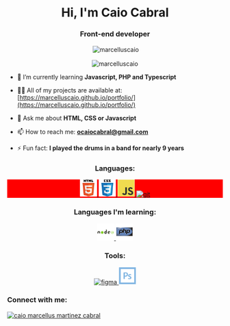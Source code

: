 <h1 align="center">Hi, I'm Caio Cabral</h1>
<h3 align="center">Front-end developer</h3>

<p align="center">&nbsp;<img align="center" src="https://github-readme-stats.vercel.app/api?username=marcelluscaio&show_icons=true&locale=en&theme=dracula" alt="marcelluscaio" /></p>

<p align="center"><img align="center" src="https://github-readme-stats.vercel.app/api/top-langs?username=marcelluscaio&show_icons=true&locale=en&layout=compact&theme=dracula" alt="marcelluscaio" /></p>




- 🌱 I’m currently learning **Javascript, PHP and Typescript**

- 👨‍💻 All of my projects are available at: [https://marcelluscaio.github.io/portfolio/](https://marcelluscaio.github.io/portfolio/)

- 💬 Ask me about **HTML, CSS or Javascript**

- 📫 How to reach me: **ocaiocabral@gmail.com**

- ⚡ Fun fact: **I played the drums in a band for nearly 9 years**




<h3 align="center">Languages:</h3>
<p  align="center" style="background-color: #ff0000"> <a href="https://www.w3.org/html/" target="_blank" rel="noreferrer"> <img src="https://raw.githubusercontent.com/devicons/devicon/master/icons/html5/html5-original-wordmark.svg" alt="html5" width="40" height="40"/> </a> <a href="https://www.w3schools.com/css/" target="_blank" rel="noreferrer"> <img src="https://raw.githubusercontent.com/devicons/devicon/master/icons/css3/css3-original-wordmark.svg" alt="css3" width="40" height="40"/> </a> <a href="https://developer.mozilla.org/en-US/docs/Web/JavaScript" target="_blank" rel="noreferrer"> <img src="https://raw.githubusercontent.com/devicons/devicon/master/icons/javascript/javascript-original.svg" alt="javascript" width="40" height="40"/> </a><a href="https://git-scm.com/" target="_blank" rel="noreferrer"> <img src="https://www.vectorlogo.zone/logos/git-scm/git-scm-icon.svg" alt="git" width="40" height="40"/> </a></p>

<h3 align="center">Languages I'm learning:</h3>
<p align="center"> <a href="https://nodejs.org" target="_blank" rel="noreferrer"> <img src="https://raw.githubusercontent.com/devicons/devicon/master/icons/nodejs/nodejs-original-wordmark.svg" alt="nodejs" width="40" height="40"/> </a> <a href="https://www.php.net" target="_blank" rel="noreferrer"> <img src="https://raw.githubusercontent.com/devicons/devicon/master/icons/php/php-original.svg" alt="php" width="40" height="40"/> </a> </p>

<h3 align="center">Tools:</h3>
<p align="center"><a href="https://www.figma.com/" target="_blank" rel="noreferrer"> <img src="https://www.vectorlogo.zone/logos/figma/figma-icon.svg" alt="figma" width="40" height="40"/> </a> <a href="https://www.photoshop.com/en" target="_blank" rel="noreferrer"> <img src="https://raw.githubusercontent.com/devicons/devicon/master/icons/photoshop/photoshop-line.svg" alt="photoshop" width="40" height="40"/> </a> </p>



<h3 align="left">Connect with me:</h3>
<p align="left">
<a href="https://linkedin.com/in/caio marcellus martinez cabral" target="blank"><img align="center" src="https://raw.githubusercontent.com/rahuldkjain/github-profile-readme-generator/master/src/images/icons/Social/linked-in-alt.svg" alt="caio marcellus martinez cabral" height="30" width="40" /></a>
</p>


